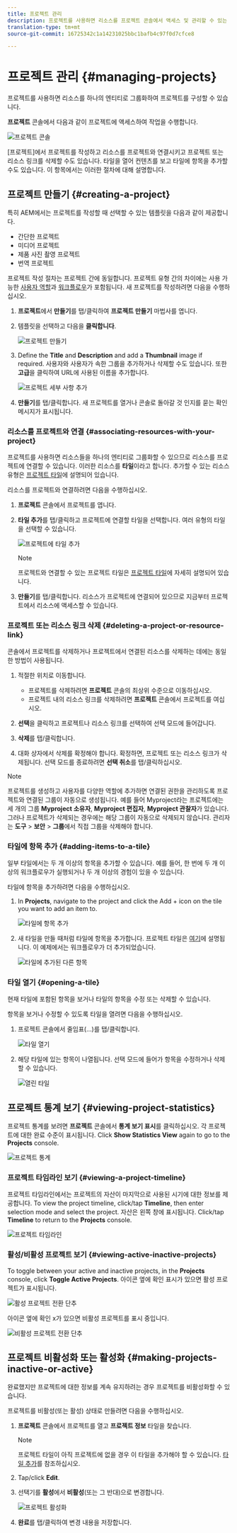 ```yaml
---
title: 프로젝트 관리
description: 프로젝트를 사용하면 리소스를 프로젝트 콘솔에서 액세스 및 관리할 수 있는 하나의 엔티티로 그룹화하여 프로젝트를 구성할 수 있습니다
translation-type: tm+mt
source-git-commit: 16725342c1a14231025bbc1bafb4c97f0d7cfce8

---
```



# 프로젝트 관리 {#managing-projects}

프로젝트를 사용하면 리소스를 하나의 엔티티로 그룹화하여 프로젝트를 구성할 수 있습니다.

**프로젝트** 콘솔에서 다음과 같이 프로젝트에 액세스하여 작업을 수행합니다.

![프로젝트 콘솔](/help/sites-cloud/authoring/assets/projects-console-detail.png)

[프로젝트]에서 프로젝트를 작성하고 리소스를 프로젝트와 연결시키고 프로젝트 또는 리소스 링크를 삭제할 수도 있습니다. 타일을 열어 컨텐츠를 보고 타일에 항목을 추가할 수도 있습니다. 이 항목에서는 이러한 절차에 대해 설명합니다.

## 프로젝트 만들기 {#creating-a-project}

특히 AEM에서는 프로젝트를 작성할 때 선택할 수 있는 템플릿을 다음과 같이 제공합니다.

* 간단한 프로젝트
* 미디어 프로젝트
* 제품 사진 촬영 프로젝트
* 번역 프로젝트

프로젝트 작성 절차는 프로젝트 간에 동일합니다. 프로젝트 유형 간의 차이에는 사용 가능한 [사용자 역할](/help/sites-cloud/authoring/projects/overview.md)과 [워크플로우](/help/sites-cloud/authoring/projects/workflows.md)가 포함됩니다.  새 프로젝트를 작성하려면 다음을 수행하십시오.

1. **프로젝트**&#x200B;에서 **만들기**&#x200B;를 탭/클릭하여 **프로젝트 만들기** 마법사를 엽니다.
1. 템플릿을 선택하고 다음을 **클릭합니다**.

   ![프로젝트 만들기](/help/sites-cloud/authoring/assets/projects-create.png)

1. Define the **Title** and **Description** and add a **Thumbnail** image if required. 사용자와 사용자가 속한 그룹을 추가하거나 삭제할 수도 있습니다. 또한 **고급**&#x200B;을 클릭하여 URL에 사용된 이름을 추가합니다.

   ![프로젝트 세부 사항 추가](/help/sites-cloud/authoring/assets/projects-title.png)

1. **만들기**&#x200B;를 탭/클릭합니다. 새 프로젝트를 열거나 콘솔로 돌아갈 것 인지를 묻는 확인 메시지가 표시됩니다.

### 리소스를 프로젝트와 연결 {#associating-resources-with-your-project}

프로젝트를 사용하면 리소스들을 하나의 엔티티로 그룹화할 수 있으므로 리소스를 프로젝트에 연결할 수 있습니다. 이러한 리소스를 **타일**&#x200B;이라고 합니다. 추가할 수 있는 리소스 유형은 [프로젝트 타일](/help/sites-cloud/authoring/projects/overview.md#project-tiles)에 설명되어 있습니다.

리소스를 프로젝트와 연결하려면 다음을 수행하십시오.

1. **프로젝트** 콘솔에서 프로젝트를 엽니다.
1. **타일 추가**&#x200B;를 탭/클릭하고 프로젝트에 연결할 타일을 선택합니다. 여러 유형의 타일을 선택할 수 있습니다.

   ![프로젝트에 타일 추가](/help/sites-cloud/authoring/assets/projects-add-tile.png)

   >[!NOTE]
   >
   >프로젝트와 연결할 수 있는 프로젝트 타일은 [프로젝트 타일](/help/sites-cloud/authoring/projects/overview.md#project-tiles)에 자세히 설명되어 있습니다.

1. **만들기**&#x200B;를 탭/클릭합니다. 리소스가 프로젝트에 연결되어 있으므로 지금부터 프로젝트에서 리소스에 액세스할 수 있습니다.

### 프로젝트 또는 리소스 링크 삭제 {#deleting-a-project-or-resource-link}

콘솔에서 프로젝트를 삭제하거나 프로젝트에서 연결된 리소스를 삭제하는 데에는 동일한 방법이 사용됩니다.

1. 적절한 위치로 이동합니다.

   * 프로젝트를 삭제하려면 **프로젝트** 콘솔의 최상위 수준으로 이동하십시오.
   * 프로젝트 내의 리소스 링크를 삭제하려면 **프로젝트** 콘솔에서 프로젝트를 여십시오.

1. **선택**&#x200B;을 클릭하고 프로젝트나 리소스 링크를 선택하여 선택 모드에 들어갑니다.
1. **삭제**&#x200B;를 탭/클릭합니다.

1. 대화 상자에서 삭제를 확정해야 합니다. 확정하면, 프로젝트 또는 리소스 링크가 삭제됩니다. 선택 모드를 종료하려면 **선택 취소**&#x200B;를 탭/클릭하십시오.

>[!NOTE]
>
>프로젝트를 생성하고 사용자를 다양한 역할에 추가하면 연결된 권한을 관리하도록 프로젝트와 연결된 그룹이 자동으로 생성됩니다. 예를 들어 Myproject라는 프로젝트에는 세 개의 그룹 **Myproject 소유자**, **Myproject 편집자**, **Myproject 관찰자**&#x200B;가 있습니다. 그러나 프로젝트가 삭제되는 경우에는 해당 그룹이 자동으로 삭제되지 않습니다. 관리자는 **도구** > **보안** > **그룹**&#x200B;에서 직접 그룹을 삭제해야 합니다.

### 타일에 항목 추가 {#adding-items-to-a-tile}

일부 타일에서는 두 개 이상의 항목을 추가할 수 있습니다. 예를 들어, 한 번에 두 개 이상의 워크플로우가 실행되거나 두 개 이상의 경험이 있을 수 있습니다.

타일에 항목을 추가하려면 다음을 수행하십시오.

1. In **Projects**, navigate to the project and click the Add + icon on the tile you want to add an item to.

   ![타일에 항목 추가](/help/sites-cloud/authoring/assets/projects-workflows-1.png)

1. 새 타일을 만들 때처럼 타일에 항목을 추가합니다. 프로젝트 타일은 [여기](/help/sites-cloud/authoring/projects/overview.md#project-tiles)에 설명됩니다. 이 예제에서는 워크플로우가 더 추가되었습니다.

   ![타일에 추가된 다른 항목](/help/sites-cloud/authoring/assets/projects-workflows-2.png)

### 타일 열기 {#opening-a-tile}

현재 타일에 포함된 항목을 보거나 타일의 항목을 수정 또는 삭제할 수 있습니다.

항목을 보거나 수정할 수 있도록 타일을 열려면 다음을 수행하십시오.

1. 프로젝트 콘솔에서 줄임표(...)를 탭/클릭합니다.

   ![타일 열기](/help/sites-cloud/authoring/assets/projects-open-tile.png)

1. 해당 타일에 있는 항목이 나열됩니다. 선택 모드에 들어가 항목을 수정하거나 삭제할 수 있습니다.

   ![열린 타일](/help/sites-cloud/authoring/assets/projects-opened-tile.png)

## 프로젝트 통계 보기 {#viewing-project-statistics}

프로젝트 통계를 보려면 **프로젝트** 콘솔에서 **통계 보기 표시**&#x200B;를 클릭하십시오. 각 프로젝트에 대한 완료 수준이 표시됩니다. Click **Show Statistics View** again to go to the **Projects** console.

![프로젝트 통계](/help/sites-cloud/authoring/assets/projects-stats.png)

### 프로젝트 타임라인 보기 {#viewing-a-project-timeline}

프로젝트 타임라인에서는 프로젝트의 자산이 마지막으로 사용된 시기에 대한 정보를 제공합니다. To view the project timeline, click/tap **Timeline**, then enter selection mode and select the project. 자산은 왼쪽 창에 표시됩니다. Click/tap **Timeline** to return to the **Projects** console.

![프로젝트 타임라인](/help/sites-cloud/authoring/assets/projects-timeline.png)

### 활성/비활성 프로젝트 보기 {#viewing-active-inactive-projects}

To toggle between your active and inactive projects, in the **Projects** console, click **Toggle Active Projects**. 아이콘 옆에 확인 표시가 있으면 활성 프로젝트가 표시됩니다.

![활성 프로젝트 전환 단추](/help/sites-cloud/authoring/assets/projects-active.png)

아이콘 옆에 확인 x가 있으면 비활성 프로젝트를 표시 중입니다.

![비활성 프로젝트 전환 단추](/help/sites-cloud/authoring/assets/projects-inactive.png)

## 프로젝트 비활성화 또는 활성화 {#making-projects-inactive-or-active}

완료했지만 프로젝트에 대한 정보를 계속 유지하려는 경우 프로젝트를 비활성화할 수 있습니다.

프로젝트를 비활성(또는 활성) 상태로 만들려면 다음을 수행하십시오.

1. **프로젝트** 콘솔에서 프로젝트를 열고 **프로젝트 정보** 타일을 찾습니다.

   >[!NOTE]
   프로젝트 타일이 아직 프로젝트에 없을 경우 이 타일을 추가해야 할 수 있습니다. [타일 추가](#adding-items-to-a-tile)를 참조하십시오.

1. Tap/click **Edit**.
1. 선택기를 **활성**&#x200B;에서 **비활성**(또는 그 반대)으로 변경합니다.

   ![프로젝트 활성화](/help/sites-cloud/authoring/assets/projects-activate.png)

1. **완료**&#x200B;를 탭/클릭하여 변경 내용을 저장합니다.

